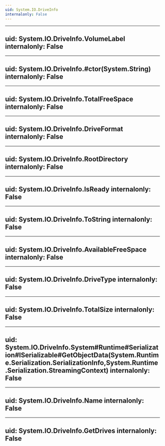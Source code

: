```yaml
---
uid: System.IO.DriveInfo
internalonly: False
---
```


---
uid: System.IO.DriveInfo.VolumeLabel
internalonly: False
---

---
uid: System.IO.DriveInfo.#ctor(System.String)
internalonly: False
---

---
uid: System.IO.DriveInfo.TotalFreeSpace
internalonly: False
---

---
uid: System.IO.DriveInfo.DriveFormat
internalonly: False
---

---
uid: System.IO.DriveInfo.RootDirectory
internalonly: False
---

---
uid: System.IO.DriveInfo.IsReady
internalonly: False
---

---
uid: System.IO.DriveInfo.ToString
internalonly: False
---

---
uid: System.IO.DriveInfo.AvailableFreeSpace
internalonly: False
---

---
uid: System.IO.DriveInfo.DriveType
internalonly: False
---

---
uid: System.IO.DriveInfo.TotalSize
internalonly: False
---

---
uid: System.IO.DriveInfo.System#Runtime#Serialization#ISerializable#GetObjectData(System.Runtime.Serialization.SerializationInfo,System.Runtime.Serialization.StreamingContext)
internalonly: False
---

---
uid: System.IO.DriveInfo.Name
internalonly: False
---

---
uid: System.IO.DriveInfo.GetDrives
internalonly: False
---
